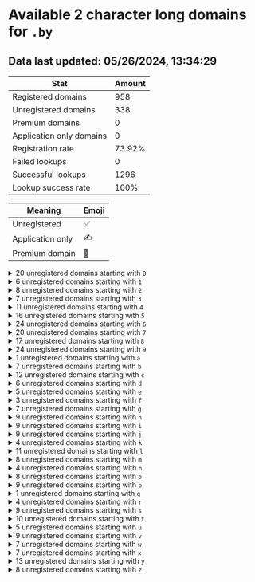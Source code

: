 # Available 2 character long domains for `.by`

## Data last updated: 05/26/2024, 13:34:29

|Stat|Amount|
|--|--|
|Registered domains|958|
|Unregistered domains|338|
|Premium domains|0|
|Application only domains|0|
|Registration rate|73.92%|
|Failed lookups|0|
|Successful lookups|1296|
|Lookup success rate|100%|


|Meaning|Emoji|
|--|--|
|Unregistered|:white_check_mark:|
|Application only|:writing_hand:|
|Premium domain|:gem:|

<details>
<summary>20 unregistered domains starting with <bold><code>0</code></bold></summary>

|Type|Domain|
|--|--|
|:white_check_mark:|`07.by`|
|:white_check_mark:|`0a.by`|
|:white_check_mark:|`0b.by`|
|:white_check_mark:|`0c.by`|
|:white_check_mark:|`0d.by`|
|:white_check_mark:|`0e.by`|
|:white_check_mark:|`0g.by`|
|:white_check_mark:|`0h.by`|
|:white_check_mark:|`0i.by`|
|:white_check_mark:|`0j.by`|
|:white_check_mark:|`0k.by`|
|:white_check_mark:|`0q.by`|
|:white_check_mark:|`0s.by`|
|:white_check_mark:|`0t.by`|
|:white_check_mark:|`0u.by`|
|:white_check_mark:|`0v.by`|
|:white_check_mark:|`0w.by`|
|:white_check_mark:|`0x.by`|
|:white_check_mark:|`0y.by`|
|:white_check_mark:|`0z.by`|
</details>
<details>
<summary>6 unregistered domains starting with <bold><code>1</code></bold></summary>

|Type|Domain|
|--|--|
|:white_check_mark:|`16.by`|
|:white_check_mark:|`17.by`|
|:white_check_mark:|`19.by`|
|:white_check_mark:|`1d.by`|
|:white_check_mark:|`1e.by`|
|:white_check_mark:|`1i.by`|
</details>
<details>
<summary>8 unregistered domains starting with <bold><code>2</code></bold></summary>

|Type|Domain|
|--|--|
|:white_check_mark:|`2a.by`|
|:white_check_mark:|`2c.by`|
|:white_check_mark:|`2j.by`|
|:white_check_mark:|`2n.by`|
|:white_check_mark:|`2u.by`|
|:white_check_mark:|`2v.by`|
|:white_check_mark:|`2w.by`|
|:white_check_mark:|`2z.by`|
</details>
<details>
<summary>7 unregistered domains starting with <bold><code>3</code></bold></summary>

|Type|Domain|
|--|--|
|:white_check_mark:|`31.by`|
|:white_check_mark:|`3e.by`|
|:white_check_mark:|`3j.by`|
|:white_check_mark:|`3o.by`|
|:white_check_mark:|`3r.by`|
|:white_check_mark:|`3u.by`|
|:white_check_mark:|`3z.by`|
</details>
<details>
<summary>11 unregistered domains starting with <bold><code>4</code></bold></summary>

|Type|Domain|
|--|--|
|:white_check_mark:|`49.by`|
|:white_check_mark:|`4a.by`|
|:white_check_mark:|`4c.by`|
|:white_check_mark:|`4i.by`|
|:white_check_mark:|`4j.by`|
|:white_check_mark:|`4l.by`|
|:white_check_mark:|`4n.by`|
|:white_check_mark:|`4o.by`|
|:white_check_mark:|`4q.by`|
|:white_check_mark:|`4v.by`|
|:white_check_mark:|`4z.by`|
</details>
<details>
<summary>16 unregistered domains starting with <bold><code>5</code></bold></summary>

|Type|Domain|
|--|--|
|:white_check_mark:|`5a.by`|
|:white_check_mark:|`5c.by`|
|:white_check_mark:|`5f.by`|
|:white_check_mark:|`5i.by`|
|:white_check_mark:|`5j.by`|
|:white_check_mark:|`5l.by`|
|:white_check_mark:|`5m.by`|
|:white_check_mark:|`5n.by`|
|:white_check_mark:|`5o.by`|
|:white_check_mark:|`5p.by`|
|:white_check_mark:|`5q.by`|
|:white_check_mark:|`5s.by`|
|:white_check_mark:|`5t.by`|
|:white_check_mark:|`5u.by`|
|:white_check_mark:|`5w.by`|
|:white_check_mark:|`5y.by`|
</details>
<details>
<summary>24 unregistered domains starting with <bold><code>6</code></bold></summary>

|Type|Domain|
|--|--|
|:white_check_mark:|`67.by`|
|:white_check_mark:|`69.by`|
|:white_check_mark:|`6a.by`|
|:white_check_mark:|`6c.by`|
|:white_check_mark:|`6d.by`|
|:white_check_mark:|`6e.by`|
|:white_check_mark:|`6f.by`|
|:white_check_mark:|`6h.by`|
|:white_check_mark:|`6i.by`|
|:white_check_mark:|`6j.by`|
|:white_check_mark:|`6k.by`|
|:white_check_mark:|`6l.by`|
|:white_check_mark:|`6n.by`|
|:white_check_mark:|`6o.by`|
|:white_check_mark:|`6p.by`|
|:white_check_mark:|`6q.by`|
|:white_check_mark:|`6r.by`|
|:white_check_mark:|`6s.by`|
|:white_check_mark:|`6u.by`|
|:white_check_mark:|`6v.by`|
|:white_check_mark:|`6w.by`|
|:white_check_mark:|`6x.by`|
|:white_check_mark:|`6y.by`|
|:white_check_mark:|`6z.by`|
</details>
<details>
<summary>20 unregistered domains starting with <bold><code>7</code></bold></summary>

|Type|Domain|
|--|--|
|:white_check_mark:|`73.by`|
|:white_check_mark:|`77.by`|
|:white_check_mark:|`78.by`|
|:white_check_mark:|`79.by`|
|:white_check_mark:|`7b.by`|
|:white_check_mark:|`7c.by`|
|:white_check_mark:|`7e.by`|
|:white_check_mark:|`7g.by`|
|:white_check_mark:|`7i.by`|
|:white_check_mark:|`7l.by`|
|:white_check_mark:|`7m.by`|
|:white_check_mark:|`7n.by`|
|:white_check_mark:|`7o.by`|
|:white_check_mark:|`7p.by`|
|:white_check_mark:|`7q.by`|
|:white_check_mark:|`7r.by`|
|:white_check_mark:|`7u.by`|
|:white_check_mark:|`7w.by`|
|:white_check_mark:|`7y.by`|
|:white_check_mark:|`7z.by`|
</details>
<details>
<summary>17 unregistered domains starting with <bold><code>8</code></bold></summary>

|Type|Domain|
|--|--|
|:white_check_mark:|`8a.by`|
|:white_check_mark:|`8c.by`|
|:white_check_mark:|`8d.by`|
|:white_check_mark:|`8e.by`|
|:white_check_mark:|`8f.by`|
|:white_check_mark:|`8h.by`|
|:white_check_mark:|`8i.by`|
|:white_check_mark:|`8j.by`|
|:white_check_mark:|`8l.by`|
|:white_check_mark:|`8n.by`|
|:white_check_mark:|`8o.by`|
|:white_check_mark:|`8q.by`|
|:white_check_mark:|`8r.by`|
|:white_check_mark:|`8u.by`|
|:white_check_mark:|`8w.by`|
|:white_check_mark:|`8y.by`|
|:white_check_mark:|`8z.by`|
</details>
<details>
<summary>24 unregistered domains starting with <bold><code>9</code></bold></summary>

|Type|Domain|
|--|--|
|:white_check_mark:|`90.by`|
|:white_check_mark:|`91.by`|
|:white_check_mark:|`95.by`|
|:white_check_mark:|`96.by`|
|:white_check_mark:|`9a.by`|
|:white_check_mark:|`9c.by`|
|:white_check_mark:|`9e.by`|
|:white_check_mark:|`9f.by`|
|:white_check_mark:|`9g.by`|
|:white_check_mark:|`9h.by`|
|:white_check_mark:|`9i.by`|
|:white_check_mark:|`9j.by`|
|:white_check_mark:|`9k.by`|
|:white_check_mark:|`9l.by`|
|:white_check_mark:|`9m.by`|
|:white_check_mark:|`9o.by`|
|:white_check_mark:|`9p.by`|
|:white_check_mark:|`9q.by`|
|:white_check_mark:|`9r.by`|
|:white_check_mark:|`9t.by`|
|:white_check_mark:|`9v.by`|
|:white_check_mark:|`9w.by`|
|:white_check_mark:|`9y.by`|
|:white_check_mark:|`9z.by`|
</details>
<details>
<summary>1 unregistered domains starting with <bold><code>a</code></bold></summary>

|Type|Domain|
|--|--|
|:white_check_mark:|`a5.by`|
</details>
<details>
<summary>7 unregistered domains starting with <bold><code>b</code></bold></summary>

|Type|Domain|
|--|--|
|:white_check_mark:|`b8.by`|
|:white_check_mark:|`b9.by`|
|:white_check_mark:|`bk.by`|
|:white_check_mark:|`bm.by`|
|:white_check_mark:|`bn.by`|
|:white_check_mark:|`bp.by`|
|:white_check_mark:|`bq.by`|
</details>
<details>
<summary>12 unregistered domains starting with <bold><code>c</code></bold></summary>

|Type|Domain|
|--|--|
|:white_check_mark:|`c0.by`|
|:white_check_mark:|`c5.by`|
|:white_check_mark:|`c9.by`|
|:white_check_mark:|`cb.by`|
|:white_check_mark:|`cc.by`|
|:white_check_mark:|`ce.by`|
|:white_check_mark:|`cj.by`|
|:white_check_mark:|`cr.by`|
|:white_check_mark:|`ct.by`|
|:white_check_mark:|`cu.by`|
|:white_check_mark:|`cx.by`|
|:white_check_mark:|`cy.by`|
</details>
<details>
<summary>6 unregistered domains starting with <bold><code>d</code></bold></summary>

|Type|Domain|
|--|--|
|:white_check_mark:|`d0.by`|
|:white_check_mark:|`d6.by`|
|:white_check_mark:|`d9.by`|
|:white_check_mark:|`da.by`|
|:white_check_mark:|`dl.by`|
|:white_check_mark:|`dw.by`|
</details>
<details>
<summary>5 unregistered domains starting with <bold><code>e</code></bold></summary>

|Type|Domain|
|--|--|
|:white_check_mark:|`e0.by`|
|:white_check_mark:|`e8.by`|
|:white_check_mark:|`ee.by`|
|:white_check_mark:|`eq.by`|
|:white_check_mark:|`er.by`|
</details>
<details>
<summary>3 unregistered domains starting with <bold><code>f</code></bold></summary>

|Type|Domain|
|--|--|
|:white_check_mark:|`f0.by`|
|:white_check_mark:|`f3.by`|
|:white_check_mark:|`fq.by`|
</details>
<details>
<summary>7 unregistered domains starting with <bold><code>g</code></bold></summary>

|Type|Domain|
|--|--|
|:white_check_mark:|`g2.by`|
|:white_check_mark:|`ga.by`|
|:white_check_mark:|`gd.by`|
|:white_check_mark:|`ge.by`|
|:white_check_mark:|`gf.by`|
|:white_check_mark:|`gh.by`|
|:white_check_mark:|`gj.by`|
</details>
<details>
<summary>9 unregistered domains starting with <bold><code>h</code></bold></summary>

|Type|Domain|
|--|--|
|:white_check_mark:|`h0.by`|
|:white_check_mark:|`h3.by`|
|:white_check_mark:|`h4.by`|
|:white_check_mark:|`h6.by`|
|:white_check_mark:|`h7.by`|
|:white_check_mark:|`hc.by`|
|:white_check_mark:|`hf.by`|
|:white_check_mark:|`hx.by`|
|:white_check_mark:|`hz.by`|
</details>
<details>
<summary>9 unregistered domains starting with <bold><code>i</code></bold></summary>

|Type|Domain|
|--|--|
|:white_check_mark:|`i0.by`|
|:white_check_mark:|`i6.by`|
|:white_check_mark:|`ia.by`|
|:white_check_mark:|`ib.by`|
|:white_check_mark:|`ic.by`|
|:white_check_mark:|`ie.by`|
|:white_check_mark:|`if.by`|
|:white_check_mark:|`ih.by`|
|:white_check_mark:|`ir.by`|
</details>
<details>
<summary>9 unregistered domains starting with <bold><code>j</code></bold></summary>

|Type|Domain|
|--|--|
|:white_check_mark:|`j0.by`|
|:white_check_mark:|`j2.by`|
|:white_check_mark:|`j4.by`|
|:white_check_mark:|`j5.by`|
|:white_check_mark:|`j6.by`|
|:white_check_mark:|`j8.by`|
|:white_check_mark:|`j9.by`|
|:white_check_mark:|`jp.by`|
|:white_check_mark:|`jr.by`|
</details>
<details>
<summary>4 unregistered domains starting with <bold><code>k</code></bold></summary>

|Type|Domain|
|--|--|
|:white_check_mark:|`k0.by`|
|:white_check_mark:|`ki.by`|
|:white_check_mark:|`kl.by`|
|:white_check_mark:|`km.by`|
</details>
<details>
<summary>11 unregistered domains starting with <bold><code>l</code></bold></summary>

|Type|Domain|
|--|--|
|:white_check_mark:|`l4.by`|
|:white_check_mark:|`l6.by`|
|:white_check_mark:|`l7.by`|
|:white_check_mark:|`l8.by`|
|:white_check_mark:|`l9.by`|
|:white_check_mark:|`lc.by`|
|:white_check_mark:|`le.by`|
|:white_check_mark:|`lg.by`|
|:white_check_mark:|`lq.by`|
|:white_check_mark:|`ls.by`|
|:white_check_mark:|`lu.by`|
</details>
<details>
<summary>8 unregistered domains starting with <bold><code>m</code></bold></summary>

|Type|Domain|
|--|--|
|:white_check_mark:|`m7.by`|
|:white_check_mark:|`ma.by`|
|:white_check_mark:|`mh.by`|
|:white_check_mark:|`mk.by`|
|:white_check_mark:|`ml.by`|
|:white_check_mark:|`mn.by`|
|:white_check_mark:|`mp.by`|
|:white_check_mark:|`mz.by`|
</details>
<details>
<summary>4 unregistered domains starting with <bold><code>n</code></bold></summary>

|Type|Domain|
|--|--|
|:white_check_mark:|`n0.by`|
|:white_check_mark:|`n1.by`|
|:white_check_mark:|`n2.by`|
|:white_check_mark:|`nk.by`|
</details>
<details>
<summary>8 unregistered domains starting with <bold><code>o</code></bold></summary>

|Type|Domain|
|--|--|
|:white_check_mark:|`o4.by`|
|:white_check_mark:|`o6.by`|
|:white_check_mark:|`o7.by`|
|:white_check_mark:|`o9.by`|
|:white_check_mark:|`oa.by`|
|:white_check_mark:|`ok.by`|
|:white_check_mark:|`on.by`|
|:white_check_mark:|`op.by`|
</details>
<details>
<summary>9 unregistered domains starting with <bold><code>p</code></bold></summary>

|Type|Domain|
|--|--|
|:white_check_mark:|`p1.by`|
|:white_check_mark:|`p2.by`|
|:white_check_mark:|`p3.by`|
|:white_check_mark:|`p5.by`|
|:white_check_mark:|`p6.by`|
|:white_check_mark:|`pn.by`|
|:white_check_mark:|`pv.by`|
|:white_check_mark:|`pw.by`|
|:white_check_mark:|`py.by`|
</details>
<details>
<summary>1 unregistered domains starting with <bold><code>q</code></bold></summary>

|Type|Domain|
|--|--|
|:white_check_mark:|`q0.by`|
</details>
<details>
<summary>4 unregistered domains starting with <bold><code>r</code></bold></summary>

|Type|Domain|
|--|--|
|:white_check_mark:|`r0.by`|
|:white_check_mark:|`r6.by`|
|:white_check_mark:|`r7.by`|
|:white_check_mark:|`rh.by`|
</details>
<details>
<summary>9 unregistered domains starting with <bold><code>s</code></bold></summary>

|Type|Domain|
|--|--|
|:white_check_mark:|`s1.by`|
|:white_check_mark:|`s2.by`|
|:white_check_mark:|`s3.by`|
|:white_check_mark:|`sb.by`|
|:white_check_mark:|`sd.by`|
|:white_check_mark:|`sf.by`|
|:white_check_mark:|`sg.by`|
|:white_check_mark:|`sh.by`|
|:white_check_mark:|`sj.by`|
</details>
<details>
<summary>10 unregistered domains starting with <bold><code>t</code></bold></summary>

|Type|Domain|
|--|--|
|:white_check_mark:|`t3.by`|
|:white_check_mark:|`td.by`|
|:white_check_mark:|`te.by`|
|:white_check_mark:|`tg.by`|
|:white_check_mark:|`tk.by`|
|:white_check_mark:|`tl.by`|
|:white_check_mark:|`to.by`|
|:white_check_mark:|`tw.by`|
|:white_check_mark:|`tx.by`|
|:white_check_mark:|`tz.by`|
</details>
<details>
<summary>5 unregistered domains starting with <bold><code>u</code></bold></summary>

|Type|Domain|
|--|--|
|:white_check_mark:|`u0.by`|
|:white_check_mark:|`u6.by`|
|:white_check_mark:|`u7.by`|
|:white_check_mark:|`ui.by`|
|:white_check_mark:|`ux.by`|
</details>
<details>
<summary>9 unregistered domains starting with <bold><code>v</code></bold></summary>

|Type|Domain|
|--|--|
|:white_check_mark:|`v0.by`|
|:white_check_mark:|`v2.by`|
|:white_check_mark:|`v3.by`|
|:white_check_mark:|`v5.by`|
|:white_check_mark:|`v6.by`|
|:white_check_mark:|`v8.by`|
|:white_check_mark:|`vg.by`|
|:white_check_mark:|`vp.by`|
|:white_check_mark:|`vs.by`|
</details>
<details>
<summary>7 unregistered domains starting with <bold><code>w</code></bold></summary>

|Type|Domain|
|--|--|
|:white_check_mark:|`w0.by`|
|:white_check_mark:|`w2.by`|
|:white_check_mark:|`w4.by`|
|:white_check_mark:|`w8.by`|
|:white_check_mark:|`w9.by`|
|:white_check_mark:|`wh.by`|
|:white_check_mark:|`wi.by`|
</details>
<details>
<summary>7 unregistered domains starting with <bold><code>x</code></bold></summary>

|Type|Domain|
|--|--|
|:white_check_mark:|`x0.by`|
|:white_check_mark:|`x5.by`|
|:white_check_mark:|`x9.by`|
|:white_check_mark:|`xt.by`|
|:white_check_mark:|`xu.by`|
|:white_check_mark:|`xv.by`|
|:white_check_mark:|`xw.by`|
</details>
<details>
<summary>13 unregistered domains starting with <bold><code>y</code></bold></summary>

|Type|Domain|
|--|--|
|:white_check_mark:|`y0.by`|
|:white_check_mark:|`y1.by`|
|:white_check_mark:|`y3.by`|
|:white_check_mark:|`y4.by`|
|:white_check_mark:|`y5.by`|
|:white_check_mark:|`y6.by`|
|:white_check_mark:|`y7.by`|
|:white_check_mark:|`y8.by`|
|:white_check_mark:|`y9.by`|
|:white_check_mark:|`ya.by`|
|:white_check_mark:|`yf.by`|
|:white_check_mark:|`yh.by`|
|:white_check_mark:|`yy.by`|
</details>
<details>
<summary>8 unregistered domains starting with <bold><code>z</code></bold></summary>

|Type|Domain|
|--|--|
|:white_check_mark:|`z3.by`|
|:white_check_mark:|`z5.by`|
|:white_check_mark:|`z6.by`|
|:white_check_mark:|`z8.by`|
|:white_check_mark:|`zk.by`|
|:white_check_mark:|`zu.by`|
|:white_check_mark:|`zv.by`|
|:white_check_mark:|`zw.by`|
</details>